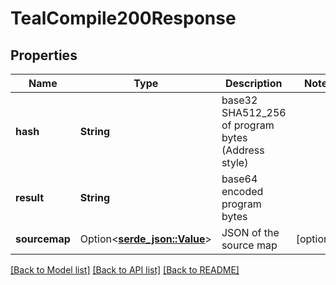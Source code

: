 # TealCompile200Response

## Properties

Name | Type | Description | Notes
------------ | ------------- | ------------- | -------------
**hash** | **String** | base32 SHA512_256 of program bytes (Address style) | 
**result** | **String** | base64 encoded program bytes | 
**sourcemap** | Option<[**serde_json::Value**](.md)> | JSON of the source map | [optional]

[[Back to Model list]](../README.md#documentation-for-models) [[Back to API list]](../README.md#documentation-for-api-endpoints) [[Back to README]](../README.md)


